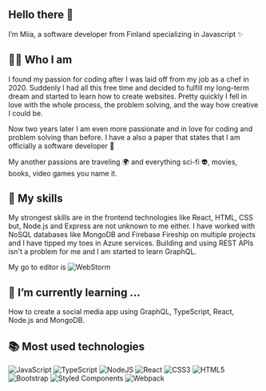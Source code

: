 ## Hello there 👋 
I’m Miia, a software developer from Finland specializing in Javascript ✨


<!--
**MiiaNyy/MiiaNyy** is a ✨ _special_ ✨ repository because its `README.md` (this file) appears on your GitHub profile.
- 🔭 I’m currently working on ...
- 🌱 I’m currently learning ...
- 🤔 I’m looking for help with ...
- 💬 Ask me about ...
- 📫 How to reach me: ...
- 😄 Pronouns: ...
- ⚡ Fun fact: ...
-->

## 🧙‍♀️ Who I am

I found my passion for coding after I was laid off from my job as a chef in 2020. Suddenly I had all this free time and decided to fulfill my long-term dream and started to learn how to create websites. Pretty quickly I fell in love with the whole process, the problem solving, and the way how creative I could be.

Now two years later I am even more passionate and in love for coding and problem solving than before. I have a also a paper that states that I am officially a software developer 🎉

My another passions are traveling 🌍 and everything sci-fi 👽, movies, books, video games you name it.

## 🎨 My skills

My strongest skills are in the frontend technologies like React, HTML, CSS but, Node.js and Express are not unknown to me either. I have worked with NoSQL databases like MongoDB and Firebase Fireship on multiple projects and I have tipped my toes in Azure services. Building and using REST APIs isn't a problem for me and I am started to learn GraphQL.

My go to editor is ![WebStorm](https://img.shields.io/badge/webstorm-143?style=for-the-badge&logo=webstorm&logoColor=white&color=black)

## 🌱 I’m currently learning ...

How to create a social media app using GraphQL, TypeScript, React, Node.js and MongoDB.

## 📚 Most used technologies

![JavaScript](https://img.shields.io/badge/javascript-%23323330.svg?style=for-the-badge&logo=javascript&logoColor=%23F7DF1E)
![TypeScript](https://img.shields.io/badge/typescript-%23007ACC.svg?style=for-the-badge&logo=typescript&logoColor=white)
![NodeJS](https://img.shields.io/badge/node.js-6DA55F?style=for-the-badge&logo=node.js&logoColor=white)
![React](https://img.shields.io/badge/react-%2320232a.svg?style=for-the-badge&logo=react&logoColor=%2361DAFB)
![CSS3](https://img.shields.io/badge/css3-%231572B6.svg?style=for-the-badge&logo=css3&logoColor=white)
![HTML5](https://img.shields.io/badge/html5-%23E34F26.svg?style=for-the-badge&logo=html5&logoColor=white)
![Bootstrap](https://img.shields.io/badge/bootstrap-%23563D7C.svg?style=for-the-badge&logo=bootstrap&logoColor=white)
![Styled Components](https://img.shields.io/badge/styled--components-DB7093?style=for-the-badge&logo=styled-components&logoColor=white)
![Webpack](https://img.shields.io/badge/webpack-%238DD6F9.svg?style=for-the-badge&logo=webpack&logoColor=black)
